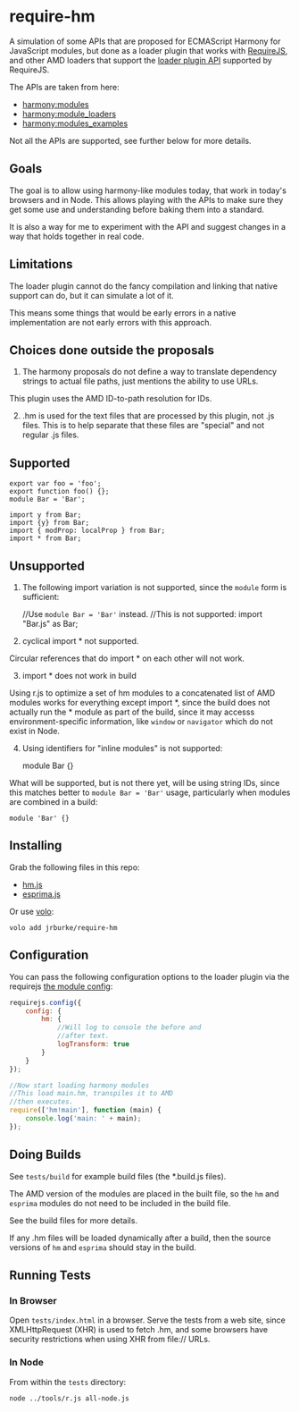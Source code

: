 # require-hm

A simulation of some APIs that are proposed for ECMAScript Harmony for
JavaScript modules, but done as a loader plugin that works with
[RequireJS](http://requirejs.org), and other AMD loaders that support
the [loader plugin API](http://requirejs.org/docs/plugins.html) supported by
RequireJS.

The APIs are taken from here:

* [harmony:modules](http://wiki.ecmascript.org/doku.php?id=harmony:modules)
* [harmony:module_loaders](http://wiki.ecmascript.org/doku.php?id=harmony:module_loaders)
* [harmony:modules_examples](http://wiki.ecmascript.org/doku.php?id=harmony:modules_examples)

Not all the APIs are supported, see further below for more details.

## Goals

The goal is to allow using harmony-like modules today, that work in today's
browsers and in Node. This allows playing with the APIs to make sure
they get some use and understanding before baking them into a standard.

It is also a way for me to experiment with the API and suggest changes in a way
that holds together in real code.

## Limitations

The loader plugin cannot do the fancy compilation and linking that native
support can do, but it can simulate a lot of it.

This means some things that would be early errors in a native implementation are
not early errors with this approach.

## Choices done outside the proposals

1) The harmony proposals do not define a way to translate dependency strings to
actual file paths, just mentions the ability to use URLs.

This plugin uses the AMD ID-to-path resolution for IDs.

2) .hm is used for the text files that are processed by this plugin, not .js
files. This is to help separate that these files are "special" and not regular
.js files.

## Supported

    export var foo = 'foo';
    export function foo() {};
    module Bar = 'Bar';

    import y from Bar;
    import {y} from Bar;
    import { modProp: localProp } from Bar;
    import * from Bar;

## Unsupported

1) The following import variation is not supported, since the `module` form
is sufficient:

    //Use `module Bar = 'Bar'` instead.
    //This is not supported:
    import "Bar.js" as Bar;

2) cyclical import * not supported.

Circular references that do import * on each other will not work.

3) import * does not work in build

Using r.js to optimize a set of hm modules to a concatenated list of AMD
modules works for everything except import *, since the build does not actually
run the * module as part of the build, since it may accesss environment-specific
information, like `window` or `navigator` which do not exist in Node.

4) Using identifiers for "inline modules" is not supported:

    module Bar {}

What will be supported, but is not there yet, will be using string IDs,
since this matches better to `module Bar = 'Bar'` usage, particularly when
modules are combined in a build:

    module 'Bar' {}

## Installing

Grab the following files in this repo:

* [hm.js](https://raw.github.com/jrburke/require-hm/latest/hm.js)
* [esprima.js](https://raw.github.com/jrburke/require-hm/latest/esprima.js)

Or use [volo](https://github.com/volojs/volo):

    volo add jrburke/require-hm

## Configuration

You can pass the following configuration options to the loader plugin
via the requirejs
[the module config](http://requirejs.org/docs/api.html#config-moduleconfig):

```javascript
requirejs.config({
    config: {
        hm: {
            //Will log to console the before and
            //after text.
            logTransform: true
        }
    }
});

//Now start loading harmony modules
//This load main.hm, transpiles it to AMD
//then executes.
require(['hm!main'], function (main) {
    console.log('main: ' + main);
});
```

## Doing Builds

See `tests/build` for example build files (the *.build.js files).

The AMD version of the modules are placed in the built file, so the `hm` and
`esprima` modules do not need to be included in the build file.

See the build files for more details.

If any .hm files will be loaded dynamically after a build, then the source
versions of `hm` and `esprima` should stay in the build.

## Running Tests

### In Browser

Open `tests/index.html` in a browser. Serve the tests from a web site,
since XMLHttpRequest (XHR) is used to fetch .hm, and some browsers have security
restrictions when using XHR from file:// URLs.

### In Node

From within the `tests` directory:

    node ../tools/r.js all-node.js
